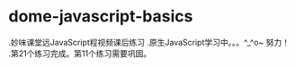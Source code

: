 # dome-javascript-basics
.妙味课堂远JavaScript程视频课后练习
.原生JavaScript学习中。。。^_^o~ 努力！
.第21个练习完成。第11个练习需要巩固。

